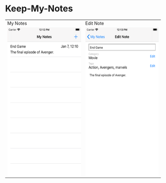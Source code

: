 # Keep-My-Notes

<table>
  <tr>
    <td>My Notes</td>
     <td>Edit Note</td>
  </tr>
  <tr>
    <td><img src="https://github.com/Debashish3100/Keep-My-Notes/blob/master/screenshots/Notes.png" width=270 height=480></td>
    <td><img src="https://github.com/Debashish3100/Keep-My-Notes/blob/master/screenshots/EditNote.png" width=270 height=480></td>
  </tr>
 </table>
